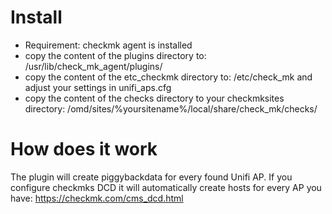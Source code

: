 # Install

* Requirement: checkmk agent is installed
* copy the content of the plugins directory to: /usr/lib/check_mk_agent/plugins/
* copy the content of the etc_checkmk  directory to: /etc/check_mk and adjust your settings in unifi_aps.cfg
* copy the content of the checks directory to your checkmksites directory: /omd/sites/%yoursitename%/local/share/check_mk/checks/

# How does it work
The plugin will create piggybackdata for every found Unifi AP. If you configure checkmks DCD it will automatically create hosts for every AP you have: https://checkmk.com/cms_dcd.html

